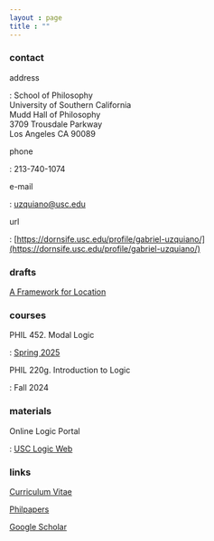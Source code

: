 ```yaml
---
layout : page
title : ""
---
```


### contact

address

:	School of Philosophy<br/>University of Southern California<br/>Mudd Hall of Philosophy<br/>3709 Trousdale Parkway<br/>Los Angeles CA 90089

phone

:	 213-740-1074

e-mail

: 	[uzquiano@usc.edu](uzquiano@usc.edu)

url

: 	[https://dornsife.usc.edu/profile/gabriel-uzquiano/](https://dornsife.usc.edu/profile/gabriel-uzquiano/)

### drafts

[A Framework for Location](https://drive.google.com/file/d/124SG6v9aTGqONE43-pgOL6lrDUDbC0K4/view?usp=sharing)


### courses

PHIL 452. Modal Logic

:	[Spring 2025](https://gabriel-uzquiano.github.io/courses/452)

PHIL 220g. Introduction to Logic

:	Fall 2024

### materials

Online Logic Portal

:	[USC Logic Web](https://dornsife.usc.edu/usclogicweb/)



### links

[Curriculum Vitae](https://drive.google.com/file/d/1EfHqkKvZbRtGl61y9EzelDwwkl8Hg2jl/view?usp=sharing)

[Philpapers](https://philpeople.org/profiles/gabriel-uzquiano)

[Google Scholar](https://scholar.google.com/citations?user=GxskpHAAAAAJ&hl=en)